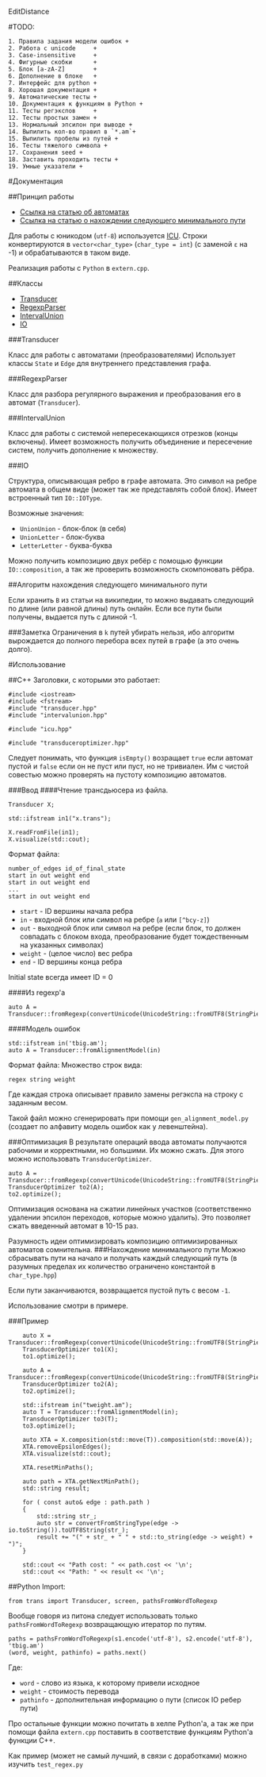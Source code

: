 EditDistance

#TODO:

    1. Правила задания модели ошибок +
    2. Работа с unicode     +
    3. Case-insensitive     +
    4. Фигурные скобки      +
    5. Блок [a-zA-Z]        +
    6. Дополнение в блоке   +
    7. Интерфейс для python +
    8. Хорошая документация +
    9. Автоматические тесты +
    10. Документация к функциям в Python +
	11. Тесты регэкспов     +
	12. Тесты простых замен +
	13. Нормальный эпсилон при выводе +
	14. Выпилить кол-во правил в `*.am`+
	15. Выпилить пробелы из путей + 
	16. Тесты тяжелого символа +
	17. Сохранения seed +
	18. Заставить проходить тесты +
	19. Умные указатели +

#Документация

##Принцип работы

* [Ссылка на статью об автоматах](http://arxiv.org/pdf/0904.4686.pdf)
* [Ссылка на статью о нахождении следующего минимального пути](http://en.wikipedia.org/wiki/K_shortest_path_routing)

Для работы с юникодом (`utf-8`) используется [ICU](http://site.icu-project.org/). Строки конвертируются в `vector<char_type>` (`char_type = int`) (с заменой `ε` на -1) и обрабатываются в таком виде.

Реализация работы с `Python` в `extern.cpp`.

##Классы

* [Transducer](#transducer)
* [RegexpParser](#regexpparser)
* [IntervalUnion](#intervalunion)
* [IO](#IO)

###Transducer

Класс для работы с автоматами (преобразователями)
Использует классы `State` и `Edge` для внутреннего представления графа.

###RegexpParser

Класс для разбора регулярного выражения и преобразования его в автомат (`Transducer`).

###IntervalUnion

Класс для работы с системой непересекающихся отрезков (концы включены). Имеет возможность получить
объединение и пересечение систем, получить дополнение к множеству.

###IO

Структура, описывающая ребро в графе автомата. Это символ на ребре автомата в общем виде (может так же представлять собой блок).
Имеет встроенный тип `IO::IOType`. 

Возможные значения:

* `UnionUnion` - блок-блок (в себя)
* `UnionLetter` - блок-буква
* `LetterLetter` - буква-буква

Можно получить композицию двух ребёр с помощью функции `IO::composition`, а так же проверить возможность скомпоновать рёбра.

##Алгоритм нахождения следующего минимального пути

Если хранить `B` из статьи на википедии, то можно выдавать следующий по длине (или равной длины) путь онлайн. Если все пути
были получены, выдается путь с длиной -1.

###Заметка
Ограничения в `k` путей убирать нельзя, ибо алгоритм вырождается до полного перебора всех путей в графе (а это очень долго).

#Использование

##C++
Заголовки, с которыми это работает:

```
#include <iostream>
#include <fstream>
#include "transducer.hpp"
#include "intervalunion.hpp"

#include "icu.hpp"

#include "transduceroptimizer.hpp"
```

Следует понимать, что функция `isEmpty()` возращает `true` если автомат пустой и `false` если он не пуст или пуст, но не тривиален. Им с чистой совестью можно проверять на пустоту композицию автоматов.

###Ввод
####Чтение трансдьюсера из файла.

```
Transducer X;

std::ifstream in1("x.trans");

X.readFromFile(in1);
X.visualize(std::cout);
```

Формат файла:
```
number_of_edges id_of_final_state
start in out weight end
start in out weight end
...
start in out weight end
```
 * `start` - ID вершины начала ребра
 * `in` - входной блок или символ на ребре (`a` или `[^bcy-z]`)
 * `out` - выходной блок или символ на ребре (если блок, то должен совпадать с блоком входа, преобразование будет тождественным на указанных символах)
 * `weight` - (целое число) вес ребра
 * `end` - ID вершины конца ребра

 Initial state всегда имеет ID = 0

####Из regexp'а
```
auto A = Transducer::fromRegexp(convertUnicode(UnicodeString::fromUTF8(StringPiece("aaatbbbaaababbabb"))));
```

####Модель ошибок
```
std::ifstream in('tbig.am');
auto A = Transducer::fromAlignmentModel(in)
```

Формат файла:
Множество строк вида: 
```
regex string weight
```

Где каждая строка описывает правило замены регэкспа на строку с заданным весом.

Такой файл можно сгенерировать при помощи `gen_alignment_model.py` (создает по алфавиту модель ошибок как у левенштейна).

###Оптимизация
В результате операций ввода автоматы получаются рабочими и корректными, но большими. Их можно сжать. Для этого можно использовать `TransducerOptimizer`.

```
auto A = Transducer::fromRegexp(convertUnicode(UnicodeString::fromUTF8(StringPiece("aaatbbbaaababbabb"))));
TransducerOptimizer to2(A);
to2.optimize();
```

Оптимизация основана на сжатии линейных участков (соответственно удалении эпсилон переходов, которые можно удалить). Это позволяет сжать введенный автомат в 10-15 раз.

Разумность идеи оптимизировать композицию оптимизированных автоматов сомнительна.
###Нахождение минимального пути
Можно сбрасывать пути на начало и получать каждый следующий путь (в разумных пределах их количество ограничено константой в `char_type.hpp`)

Если пути заканчиваются, возвращается пустой путь с весом `-1`.

Использование смотри в примере.

###Пример
```
    auto X = Transducer::fromRegexp(convertUnicode(UnicodeString::fromUTF8(StringPiece("abababababtaaaba"))));
    TransducerOptimizer to1(X);
    to1.optimize();
    
    auto A = Transducer::fromRegexp(convertUnicode(UnicodeString::fromUTF8(StringPiece("aaatbbbaaababbabb"))));
    TransducerOptimizer to2(A);
    to2.optimize();

    std::ifstream in("tweight.am");
    auto T = Transducer::fromAlignmentModel(in);
    TransducerOptimizer to3(T);
    to3.optimize();

    auto XTA = X.composition(std::move(T)).composition(std::move(A));
    XTA.removeEpsilonEdges();
    XTA.visualize(std::cout);

    XTA.resetMinPaths();

    auto path = XTA.getNextMinPath();
    std::string result;

    for ( const auto& edge : path.path )
    {
        std::string str_;
        auto str = convertFromStringType(edge -> io.toString()).toUTF8String(str_);
        result += "(" + str_ + " " + std::to_string(edge -> weight) + ")";
    }

    std::cout << "Path cost: " << path.cost << '\n';
    std::cout << "Path: " << result << '\n';
```

##Python
Import:
```
from trans import Transducer, screen, pathsFromWordToRegexp
```

Вообще говоря из питона следует использовать только `pathsFromWordToRegexp` возвращающую итератор по путям.

```
paths = pathsFromWordToRegexp(s1.encode('utf-8'), s2.encode('utf-8'), 'tbig.am')
(word, weight, pathinfo) = paths.next()
```

Где:
 * `word` - слово из языка, к которому привели исходное
 * `weight` - стоимость перевода
 * `pathinfo` - дополнительная информацию о пути (список IO ребер пути) 

 Про остальные функции можно почитать в хелпе Python'a, а так же при помощи файла `extern.cpp` поставить в соответствие функциям Python'a функции C++.

Как пример (может не самый лучший, в связи с доработками) можно изучить `test_regex.py`
